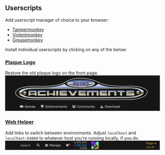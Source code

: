 ## Userscripts

Add userscript manager of choice to your browser:
- [Tampermonkey](https://tampermonkey.net/)
- [Violentmonkey](https://violentmonkey.github.io/)
- [Greasemonkey](https://www.greasespot.net/)

Install individual userscripts by clicking on any of the below:

### [Plaque Logo](https://raw.githubusercontent.com/RetroAchievements/userscripts/master/dist/plaque-logo.user.js)
Restore the old plaque logo on the front page.
![Plaque logo screenshot](docs/plaque-logo.png)

### [Web Helper](https://raw.githubusercontent.com/RetroAchievements/userscripts/master/dist/web-helper.user.js)
Add links to switch between environments.
Adjust `localhost` and `localhost:64000` to whatever host you're running locally, if you do.
![Web helper screenshot](docs/web-helper.png)
